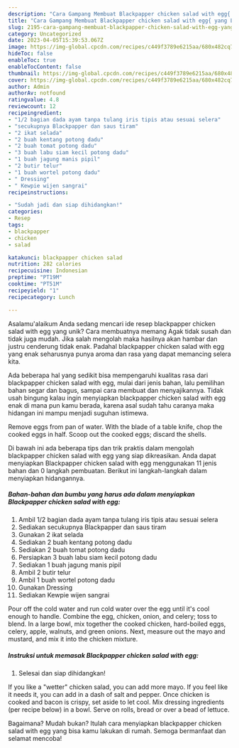 ```yaml
---
description: "Cara Gampang Membuat Blackpapper chicken salad with egg{ yang Lezat"
title: "Cara Gampang Membuat Blackpapper chicken salad with egg{ yang Lezat"
slug: 2195-cara-gampang-membuat-blackpapper-chicken-salad-with-egg-yang-lezat
category: Uncategorized
date: 2023-04-05T15:39:53.067Z
image: https://img-global.cpcdn.com/recipes/c449f3789e6215aa/680x482cq70/blackpapper-chicken-salad-with-egg-foto-resep-utama.jpg
hideToc: false
enableToc: true
enableTocContent: false
thumbnail: https://img-global.cpcdn.com/recipes/c449f3789e6215aa/680x482cq70/blackpapper-chicken-salad-with-egg-foto-resep-utama.jpg
cover: https://img-global.cpcdn.com/recipes/c449f3789e6215aa/680x482cq70/blackpapper-chicken-salad-with-egg-foto-resep-utama.jpg
author: Admin
authorAv: notfound
ratingvalue: 4.8
reviewcount: 12
recipeingredient:
- "1/2 bagian dada ayam tanpa tulang iris tipis atau sesuai selera"
- "secukupnya Blackpapper dan saus tiram"
- "2 ikat selada"
- "2 buah kentang potong dadu"
- "2 buah tomat potong dadu"
- "3 buah labu siam kecil potong dadu"
- "1 buah jagung manis pipil"
- "2 butir telur"
- "1 buah wortel potong dadu"
- " Dressing"
- " Kewpie wijen sangrai"
recipeinstructions:

- "Sudah jadi dan siap dihidangkan!"
categories:
- Resep
tags:
- blackpapper
- chicken
- salad

katakunci: blackpapper chicken salad 
nutrition: 282 calories
recipecuisine: Indonesian
preptime: "PT19M"
cooktime: "PT51M"
recipeyield: "1"
recipecategory: Lunch

---
```



Asalamu'alaikum Anda sedang mencari ide resep blackpapper chicken salad with egg yang unik? Cara membuatnya memang Agak tidak susah dan tidak juga mudah. Jika salah mengolah maka hasilnya akan hambar dan justru cenderung tidak enak. Padahal blackpapper chicken salad with egg yang enak seharusnya punya aroma dan rasa yang dapat memancing selera kita.


Ada beberapa hal yang sedikit bisa mempengaruhi kualitas rasa dari blackpapper chicken salad with egg, mulai dari jenis bahan, lalu pemilihan bahan segar dan bagus, sampai cara membuat dan menyajikannya. Tidak usah bingung kalau ingin menyiapkan blackpapper chicken salad with egg enak di mana pun kamu berada, karena asal sudah tahu caranya maka hidangan ini mampu menjadi suguhan istimewa.

Remove eggs from pan of water. With the blade of a table knife, chop the cooked eggs in half. Scoop out the cooked eggs; discard the shells.


Di bawah ini ada beberapa tips dan trik praktis dalam mengolah blackpapper chicken salad with egg yang siap dikreasikan. Anda dapat menyiapkan Blackpapper chicken salad with egg menggunakan 11 jenis bahan dan 0 langkah pembuatan. Berikut ini langkah-langkah dalam menyiapkan hidangannya.

<!--inarticleads1-->

##### Bahan-bahan dan bumbu yang harus ada dalam menyiapkan Blackpapper chicken salad with egg:

1. Ambil 1/2 bagian dada ayam tanpa tulang iris tipis atau sesuai selera
1. Sediakan secukupnya Blackpapper dan saus tiram
1. Gunakan 2 ikat selada
1. Sediakan 2 buah kentang potong dadu
1. Sediakan 2 buah tomat potong dadu
1. Persiapkan 3 buah labu siam kecil potong dadu
1. Sediakan 1 buah jagung manis pipil
1. Ambil 2 butir telur
1. Ambil 1 buah wortel potong dadu
1. Gunakan  Dressing
1. Sediakan  Kewpie wijen sangrai


Pour off the cold water and run cold water over the egg until it&#39;s cool enough to handle. Combine the egg, chicken, onion, and celery; toss to blend. In a large bowl, mix together the cooked chicken, hard-boiled eggs, celery, apple, walnuts, and green onions. Next, measure out the mayo and mustard, and mix it into the chicken mixture. 

<!--inarticleads2-->

##### Instruksi untuk memasak Blackpapper chicken salad with egg:


1. Selesai dan siap dihidangkan!

If you like a &#34;wetter&#34; chicken salad, you can add more mayo. If you feel like it needs it, you can add in a dash of salt and pepper. Once chicken is cooked and bacon is crispy, set aside to let cool. Mix dressing ingredients (per recipe below) in a bowl. Serve on rolls, bread or over a bead of lettuce. 

Bagaimana? Mudah bukan? Itulah cara menyiapkan blackpapper chicken salad with egg yang bisa kamu lakukan di rumah. Semoga bermanfaat dan selamat mencoba!
